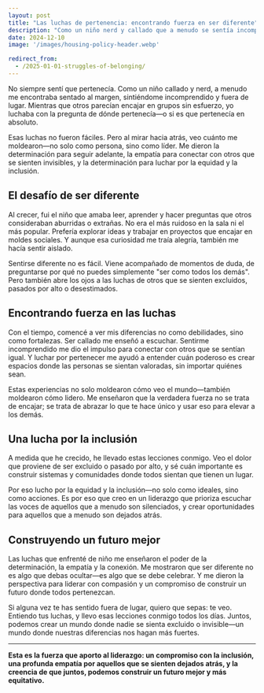```yaml
---
layout: post
title: "Las luchas de pertenencia: encontrando fuerza en ser diferente"
description: "Como un niño nerd y callado que a menudo se sentía incomprendido, luché por encontrar mi lugar. Esas experiencias moldearon mi resiliencia y me enseñaron a conectar con personas que se sienten invisibles o dejadas atrás—una perspectiva que alimenta mi lucha por la equidad y la inclusión."
date: 2024-12-10
image: '/images/housing-policy-header.webp'

redirect_from:
  - /2025-01-01-struggles-of-belonging/
---
```


No siempre sentí que pertenecía. Como un niño callado y nerd, a menudo me encontraba sentado al margen, sintiéndome incomprendido y fuera de lugar. Mientras que otros parecían encajar en grupos sin esfuerzo, yo luchaba con la pregunta de dónde pertenecía—o si es que pertenecía en absoluto.

Esas luchas no fueron fáciles. Pero al mirar hacia atrás, veo cuánto me moldearon—no solo como persona, sino como líder. Me dieron la determinación para seguir adelante, la empatía para conectar con otros que se sienten invisibles, y la determinación para luchar por la equidad y la inclusión.

## El desafío de ser diferente

Al crecer, fui el niño que amaba leer, aprender y hacer preguntas que otros consideraban aburridas o extrañas. No era el más ruidoso en la sala ni el más popular. Prefería explorar ideas y trabajar en proyectos que encajar en moldes sociales. Y aunque esa curiosidad me traía alegría, también me hacía sentir aislado.

Sentirse diferente no es fácil. Viene acompañado de momentos de duda, de preguntarse por qué no puedes simplemente "ser como todos los demás". Pero también abre los ojos a las luchas de otros que se sienten excluidos, pasados por alto o desestimados.

## Encontrando fuerza en las luchas

Con el tiempo, comencé a ver mis diferencias no como debilidades, sino como fortalezas. Ser callado me enseñó a escuchar. Sentirme incomprendido me dio el impulso para conectar con otros que se sentían igual. Y luchar por pertenecer me ayudó a entender cuán poderoso es crear espacios donde las personas se sientan valoradas, sin importar quiénes sean.

Estas experiencias no solo moldearon cómo veo el mundo—también moldearon cómo lidero. Me enseñaron que la verdadera fuerza no se trata de encajar; se trata de abrazar lo que te hace único y usar eso para elevar a los demás.

## Una lucha por la inclusión

A medida que he crecido, he llevado estas lecciones conmigo. Veo el dolor que proviene de ser excluido o pasado por alto, y sé cuán importante es construir sistemas y comunidades donde todos sientan que tienen un lugar.

Por eso lucho por la equidad y la inclusión—no solo como ideales, sino como acciones. Es por eso que creo en un liderazgo que prioriza escuchar las voces de aquellos que a menudo son silenciados, y crear oportunidades para aquellos que a menudo son dejados atrás.

## Construyendo un futuro mejor

Las luchas que enfrenté de niño me enseñaron el poder de la determinación, la empatía y la conexión. Me mostraron que ser diferente no es algo que debas ocultar—es algo que se debe celebrar. Y me dieron la perspectiva para liderar con compasión y un compromiso de construir un futuro donde todos pertenezcan.

Si alguna vez te has sentido fuera de lugar, quiero que sepas: te veo. Entiendo tus luchas, y llevo esas lecciones conmigo todos los días. Juntos, podemos crear un mundo donde nadie se sienta excluido o invisible—un mundo donde nuestras diferencias nos hagan más fuertes.

---

**Esta es la fuerza que aporto al liderazgo: un compromiso con la inclusión, una profunda empatía por aquellos que se sienten dejados atrás, y la creencia de que juntos, podemos construir un futuro mejor y más equitativo.**